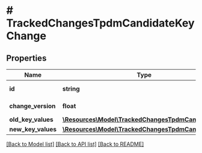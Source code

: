 # # TrackedChangesTpdmCandidateKeyChange

## Properties

Name | Type | Description | Notes
------------ | ------------- | ------------- | -------------
**id** | **string** | Resource identifier | [optional]
**change_version** | **float** | Change version | [optional]
**old_key_values** | [**\Resources\Model\TrackedChangesTpdmCandidateKey**](TrackedChangesTpdmCandidateKey.md) |  | [optional]
**new_key_values** | [**\Resources\Model\TrackedChangesTpdmCandidateKey**](TrackedChangesTpdmCandidateKey.md) |  | [optional]

[[Back to Model list]](../../README.md#models) [[Back to API list]](../../README.md#endpoints) [[Back to README]](../../README.md)
